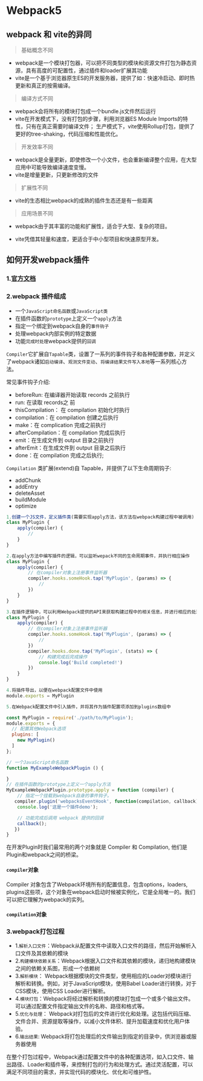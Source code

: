 # Webpack5
 ## webpack 和 vite的异同
 >基础概念不同
  + webpack是一个模块打包器，可以把不同类型的模块和资源文件打包为静态资源，具有高度的可配置性，通过插件和loader扩展其功能
  + vite是一个基于浏览器原生ES的开发服务器，提供了如：快速冷启动、即时热更新和真正的按需编译。
 >编译方式不同
 + webpack会将所有的模块打包成一个bundle.js文件然后运行
 + vite在开发模式下，没有打包的步骤，利用浏览器ES Module Imports的特性，只有在真正需要时编译文件； 生产模式下，vite使用Rollup打包，提供了更好的tree-shaking，代码压缩和性能优化。
 >开发效率不同
 + webpack是全量更新，即使修改一个小文件，也会重新编译整个应用，在大型应用中可能导致编译速度变慢。
 + vite是增量更新，只更新修改的文件
 >扩展性不同
 + vite的生态相比webpack的成熟的插件生态还是有一些距离
 >应用场景不同
 + webpack由于其丰富的功能和扩展性，适合于大型、复杂的项目。

 + vite凭借其轻量和速度，更适合于中小型项目和快速原型开发。
 ## 如何开发webpack插件

### 1.[官方文档](https://webpack.docschina.org/contribute/writing-a-plugin/#creating-a-plugin)

### 2.webpack 插件组成
 + 一个`JavaScript命名函数`或`JavaScript类`
 + 在插件函数的`prototype`上定义一个`apply`方法
 + 指定一个绑定到webpack自身的`事件钩子`
 + 处理webpack内部实例的特定数据
 + 功能`完成时处理`webpack提供的`回调`

 `Compiler`它扩展自`Tapable`类，设置了一系列的事件钩子和各种配置参数，并定义了webpack诸如`启动编译`、`观测文件变动`、`将编译结果文件写入本地`等一系列核心方法。

 常见事件钩子介绍:
 - beforeRun: 在编译器开始读取 records 之前执行
 - run: 在读取 records之 前
 - thisCompilation： 在 compilation 初始化时执行
 - compilation：在 compilation 创建之后执行
 - make：在 complication 完成之前执行
 - afterCompilation：在 compilation 完成后执行
 - emit：在生成文件到 output 目录之前执行
 - afterEmit：在生成文件到 output 目录之后执行
 - done：在 compilation 完成之后执行;

`Compilation` 类扩展(extend)自 Tapable，并提供了以下生命周期钩子:

+ addChunk
+ addEntry
+ deleteAsset
+ buildModule
+ optimize

```js
1.创建一个JS文件，定义插件类(需要实现apply方法，该方法在webpack构建过程中被调用)
class MyPlugin {
    apply(compiler) {
        //
    }
}

2.在apply方法中编写插件的逻辑，可以监听wepack不同的生命周期事件，并执行相应操作
class MyPlugin {
    apply(compiler) {
        // 在compiler对象上注册事件监听器
        compiler.hooks.someHook.tap('MyPlugin', (params) => {
            //
        })
    }
}

3.在插件逻辑中，可以利用Webpack提供的API来获取构建过程中的相关信息，并进行相应的处理。可以修改Webpack的配置、添加新的资源、处理构建结果等。
class MyPlugin {
    apply(compiler) {
        // 在compiler对象上注册事件监听器
        compiler.hooks.someHook.tap('MyPlugin', (params) => {
            //
        })
        compiler.hooks.done.tap('MyPlugin', (stats) => {
            // 构建完成后完成操作
            console.log('Build completed!')
        })
    }
}

4.将插件导出，以便在webpack配置文件中使用
module.exports = MyPlugin

5.在Webpack配置文件中引入插件，并将其作为插件配置项添加到plugins数组中

const MyPlugin = require('./path/to/MyPlugin');
module.exports = {
  // 配置其他Webpack选项
  plugins: [
    new MyPlugin()
  ]
};
```

```js
// 一个JavaScript命名函数
function MyExampleWebpackPlugin () {

}
// 在插件函数的prototype上定义一个apply方法
MyExampleWebpackPlugin.prototype.apply = function (compiler) {
    // 指定一个挂载到webpack自身的事件钩子。
   compiler.plugin('webpacksEventHook', function(compilation, callback) {
    console.log('这是一个插件demo');

    // 功能完成后调用 webpack 提供的回调
    callback();
   })
}
```

在开发Plugin时我们最常用的两个对象就是 Compiler 和 Compilation, 他们是Plugin和webpack之间的桥梁。

#### `compiler`对象
Compiler 对象包含了Webpack环境所有的配置信息，包含options，loaders, plugins这些项，这个对象在webpack启动时候被实例化，它是全局唯一的。我们可以把它理解为webpack的实列。

#### `compilation`对象

### 3.webpack打包过程
+ 1.`解析入口文件`：Webpack从配置文件中读取入口文件的路径，然后开始解析入口文件及其依赖的模块
+ 2.`构建模块依赖关系`：Webpack根据入口文件和其依赖的模块，递归地构建模块之间的依赖关系图，形成一个依赖树
+ 3.`解析模块`： Webpack根据模块的文件类型，使用相应的Loader对模块进行解析和转换。例如，对于JavaScript模块，使用Babel Loader进行转换，对于CSS模块，使用CSS Loader进行解析。
+ 4.`模块打包`：Webpack将经过解析和转换的模块打包成一个或多个输出文件。可以通过配置文件指定输出文件的名称、路径和格式等。
+ 5.`优化与处理`： Webpack对打包后的文件进行优化和处理。这包括代码压缩、文件合并、资源提取等操作，以减小文件体积、提升加载速度和优化用户体验。
+ 6.`输出结果`: Webpack将打包处理后的文件输出到指定的目录中，供浏览器或服务器使用

在整个打包过程中，Webpack通过配置文件中的各种配置选项，如入口文件、输出路径、Loader和插件等，来控制打包的行为和处理方式。通过灵活配置，可以满足不同项目的需求，并实现代码的模块化、优化和可维护性。
